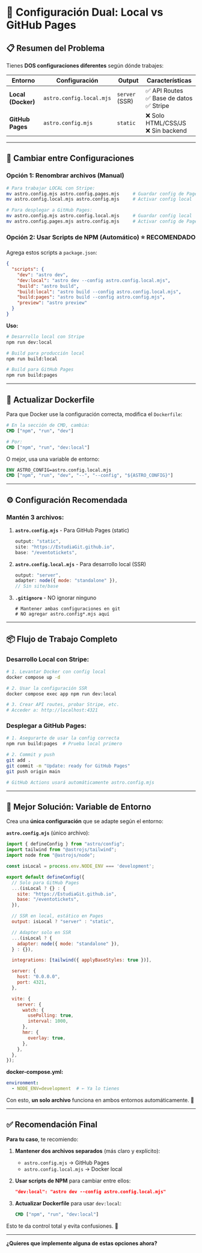# 🔄 Configuración Dual: Local vs GitHub Pages

## 📋 **Resumen del Problema**

Tienes **DOS configuraciones diferentes** según dónde trabajes:

| Entorno | Configuración | Output | Características |
|---|---|---|---|
| **Local (Docker)** | `astro.config.local.mjs` | `server` (SSR) | ✅ API Routes<br>✅ Base de datos<br>✅ Stripe |
| **GitHub Pages** | `astro.config.mjs` | `static` | ❌ Solo HTML/CSS/JS<br>❌ Sin backend |

---

## 🚀 **Cambiar entre Configuraciones**

### **Opción 1: Renombrar archivos (Manual)**

```bash
# Para trabajar LOCAL con Stripe:
mv astro.config.mjs astro.config.pages.mjs     # Guardar config de Pages
mv astro.config.local.mjs astro.config.mjs     # Activar config local

# Para desplegar a GitHub Pages:
mv astro.config.mjs astro.config.local.mjs     # Guardar config local
mv astro.config.pages.mjs astro.config.mjs     # Activar config de Pages
```

### **Opción 2: Usar Scripts de NPM (Automático)** ⭐ RECOMENDADO

Agrega estos scripts a `package.json`:

```json
{
  "scripts": {
    "dev": "astro dev",
    "dev:local": "astro dev --config astro.config.local.mjs",
    "build": "astro build",
    "build:local": "astro build --config astro.config.local.mjs",
    "build:pages": "astro build --config astro.config.mjs",
    "preview": "astro preview"
  }
}
```

**Uso:**
```bash
# Desarrollo local con Stripe
npm run dev:local

# Build para producción local
npm run build:local

# Build para GitHub Pages
npm run build:pages
```

---

## 🐳 **Actualizar Dockerfile**

Para que Docker use la configuración correcta, modifica el `Dockerfile`:

```dockerfile
# En la sección de CMD, cambia:
CMD ["npm", "run", "dev"]

# Por:
CMD ["npm", "run", "dev:local"]
```

O mejor, usa una variable de entorno:

```dockerfile
ENV ASTRO_CONFIG=astro.config.local.mjs
CMD ["npm", "run", "dev", "--", "--config", "${ASTRO_CONFIG}"]
```

---

## ⚙️ **Configuración Recomendada**

### **Mantén 3 archivos:**

1. **`astro.config.mjs`** - Para GitHub Pages (static)
   ```js
   output: "static",
   site: "https://EstudiaGit.github.io",
   base: "/eventotickets",
   ```

2. **`astro.config.local.mjs`** - Para desarrollo local (SSR)
   ```js
   output: "server",
   adapter: node({ mode: "standalone" }),
   // Sin site/base
   ```

3. **`.gitignore`** - NO ignorar ninguno
   ```
   # Mantener ambas configuraciones en git
   # NO agregar astro.config*.mjs aquí
   ```

---

## 📦 **Flujo de Trabajo Completo**

### **Desarrollo Local con Stripe:**

```bash
# 1. Levantar Docker con config local
docker compose up -d

# 2. Usar la configuración SSR
docker compose exec app npm run dev:local

# 3. Crear API routes, probar Stripe, etc.
# Acceder a: http://localhost:4321
```

### **Desplegar a GitHub Pages:**

```bash
# 1. Asegurarte de usar la config correcta
npm run build:pages  # Prueba local primero

# 2. Commit y push
git add .
git commit -m "Update: ready for GitHub Pages"
git push origin main

# GitHub Actions usará automáticamente astro.config.mjs
```

---

## 🎯 **Mejor Solución: Variable de Entorno**

Crea una **única configuración** que se adapte según el entorno:

**`astro.config.mjs`** (único archivo):
```js
import { defineConfig } from "astro/config";
import tailwind from "@astrojs/tailwind";
import node from "@astrojs/node";

const isLocal = process.env.NODE_ENV === 'development';

export default defineConfig({
  // Solo para GitHub Pages
  ...(isLocal ? {} : {
    site: "https://EstudiaGit.github.io",
    base: "/eventotickets",
  }),

  // SSR en local, estático en Pages
  output: isLocal ? "server" : "static",

  // Adapter solo en SSR
  ...(isLocal ? {
    adapter: node({ mode: "standalone" }),
  } : {}),

  integrations: [tailwind({ applyBaseStyles: true })],

  server: {
    host: "0.0.0.0",
    port: 4321,
  },

  vite: {
    server: {
      watch: {
        usePolling: true,
        interval: 1000,
      },
      hmr: {
        overlay: true,
      },
    },
  },
});
```

**docker-compose.yml:**
```yaml
environment:
  - NODE_ENV=development  # ← Ya lo tienes
```

Con esto, **un solo archivo** funciona en ambos entornos automáticamente. 🎉

---

## ✅ **Recomendación Final**

**Para tu caso**, te recomiendo:

1. **Mantener dos archivos separados** (más claro y explícito):
   - `astro.config.mjs` → GitHub Pages
   - `astro.config.local.mjs` → Docker local

2. **Usar scripts de NPM** para cambiar entre ellos:
   ```json
   "dev:local": "astro dev --config astro.config.local.mjs"
   ```

3. **Actualizar Dockerfile** para usar `dev:local`:
   ```dockerfile
   CMD ["npm", "run", "dev:local"]
   ```

Esto te da control total y evita confusiones. 🚀

---

**¿Quieres que implemente alguna de estas opciones ahora?**

